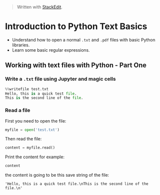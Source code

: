 > Written with [StackEdit](https://stackedit.io/).

# Introduction to Python Text Basics

- Understand how to open a normal `.txt` and `.pdf` files with basic Python libraries.
- Learn some basic regular expressions.

## Working with text files with Python - Part One

### Write a `.txt` file using Jupyter and magic cells

```python
%%writefile test.txt
Hello, this is a quick test file.
This is the second line of the file.
```

### Read a file

First you need to open the file:
```python
myfile = open('test.txt')
```
Then read the file:
```python
content = myfile.read()
```
Print the content for example:
```python
content
```
the content is going to be this save string of the file:
```
'Hello, this is a quick test file.\nThis is the second line of the file.\n'
```


<!--stackedit_data:
eyJoaXN0b3J5IjpbLTk2MzYyMjIxOSwtMjA0MTcxMzU2MF19
-->